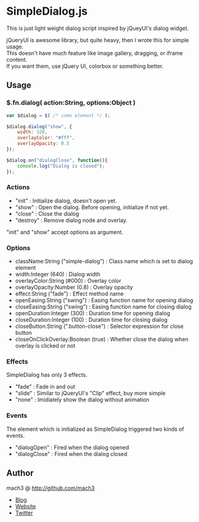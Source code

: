 
# SimpleDialog.js

This is just light weight dialog script inspired by jQueyUI's dialog widget.

jQueryUI is awesome library, but quite heavy, then I wrote this for simple usage.  
This doesn't have much feature like image gallery, dragging, or iframe content.  
If you want them, use jQuery UI, colorbox or something better.


## Usage

### $.fn.dialog( action:String, options:Object )

```javascript
var $dialog = $( /* some element */ );

$dialog.dialog("show", {
    width: 320,
    overlayColor: "#fff",
    overlayOpacity: 0.5
});

$dialog.on("dialogClose", function(){
    console.log("Dialog is closed");
});
```

### Actions

- "init" : Initialize dialog, doesn't open yet.
- "show" : Open the dialog. Before opening, initialize if not yet.
- "close" : Close the dialog
- "destroy" : Remove dialog node and overlay.

"init" and "show" accept options as argument.

### Options

- className:String ("simple-dialog") : Class name which is set to dialog element
- width:Integer (640) : Dialog width
- overlayColor:String (#000) : Overlay color
- overlayOpacity:Number (0.8) : Overlay opacity
- effect:String ("fade") : Effect method name
- openEasing:String ("swing") : Easing function name for opening dialog
- closeEasing:String ("swing") : Easing function name for closing dialog
- openDuration:Integer (300) : Duration time for opening dialog
- closeDuration:Integer (100) : Duration time for closing dialog
- closeButton:String (".button-close") : Selector expression for close button
- closeOnClickOverlay:Boolean (true) : Whether close the dialog when overlay is clicked or not

### Effects

SimpleDialog has only 3 effects.

- "fade" : Fade in and out
- "slide" : Similar to jQueryUI's "Clip" effect, buy more simple
- "none" : Imidiately show the dialog without animation

### Events

The element which is initialized as SimpleDialog triggered two kinds of events.

- "dialogOpen" : Fired when the dialog opened
- "dialogClose" : Fired when the dialog closed


## Author

mach3 @ <http://github.com/mach3>

- [Blog](http://blog.mach3.jp)
- [Website](http://www.mach3.jp)
- [Twitter](http://twitter.com/mach3ss)
